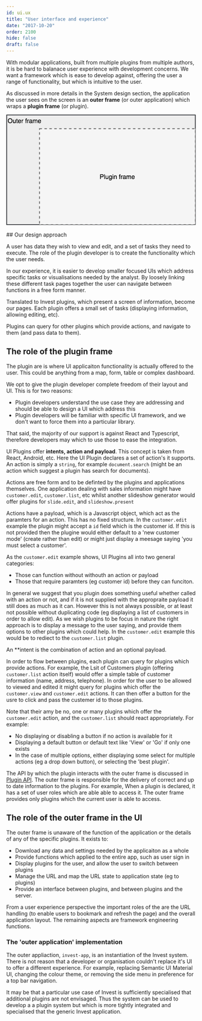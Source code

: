 ```yaml
---
id: ui.ux
title: "User interface and experience"
date: "2017-10-20"
order: 2100
hide: false
draft: false
---
```


With modular applications, built from multiple plugins from multiple authors, it is be hard to balanace user experience with development concerns. We want a framework which is ease to develop against, offering the user a range of functionality, but which is intuitive to the user. 

As discussed in more details in the System design section, the application the user sees on the screen is an **outer frame** (or outer application) which wraps a **plugin frame** (or plugin).

![Invest UI frames](assets/images/ui-frames.png)

## Our design approach

A user has data they wish to view and edit, and a set of tasks they need to execute. The role of the plugin developer is to create the functionality which the user needs.

In our experience, it is easier to develop smaller focused UIs which address specific tasks or visualisations needed by the analyst. By loosely linking these different task pages together the user can navigate between functions in a free form manner.

Translated to Invest plugins, which present a screen of information, become our  pages. Each plugin offers a small set of tasks (displaying information, allowing editing, etc). 

Plugins can query for other plugins which provide actions, and navigate to them (and pass data to them).


## The role of the plugin frame

The plugin are is where UI applicaiton functionality is actually offered to the user. This could be anything from a map, form, table or complex dashboard.  

We opt to give the plugin developer complete freedom of their layout and UI. This is for two reasons:

* Plugin developers understand the use case they are addressing and should be able to design a UI which address this
* Plugin developers will be familiar with specific UI framework, and we don't want to force them into a particular library.

That said, the majority of our support is against React and Typescript, therefore developers may which to use those to ease the integration.

UI Plugins offer **intents, action and payload**. This concept is taken from React, Android, etc. Here the UI Plugin declares a set of action's it supports. An action is simply a `string`, for example `document.search` (might be an action which suggest a plugin has search for documents). 

Actions are free form and to be definted by the plugins and applications themselves. One application dealing with sales information might have `customer.edit`, `customer.list`, etc whilst another slideshow generator would offer plugins for `slide.edit`, and `slideshow.present`

Actions have a payload, which is a Javascript object, which act as the paramters for an action. This has no fixed structure. In the `customer.edit` example the plugin might accept a `id` field which is the customer id. If this is not provided then the plugine would either default to a 'new customer mode' (create rather than edit) or might just display a meesage saying 'you must select a customer'. 

As the `customer.edit` example shows, UI Plugins all into two general categories:

* Those can function without withouth an action or payload
* Those that require paramters (eg customer id) before they can funciton.

In general we suggest that you plugin does something useful whether called with an action or not, and if it is not supplied with the appropraite payload it still does as much as it can. However this is not always possible, or at least not possible without duplicating code (eg displaying a list of customers in order to allow edit). As we wish plugins to be focus in nature the right approach is to display a message to the user saying, and provide them options to other plugins which could help. In the `customer.edit` example this would be to rediect to the `customer.list` plugin.

An **intent is the combination of action and an optional payload.

In order to flow between plugins, each plugin can query for plugins which provide actions. For example, the Lsit of Customers  plugin (offering `customer.list` action itself) would offer a simple table of customer information (name, address, telephone). In order for the user to be allowed to viewed and edited it might query for plugins which offer the `customer.view` and `customer.edit` actions. It can then offer a button for the usre to click and pass the custemer id to those plugins.

Note that their amy be no, one or many plugins which offer the `customer.edit` action, and the `customer.list` should react appropriately. For example:

* No displaying or disabling a button if no action is available for it
* Displaying a default button or default text like 'View' or 'Go' if only one exists
* In the case of multiple options, either displaying some select for multiple actions (eg a drop down button), or selecting the 'best plugin'.

The API by which the plugin interacts with the outer frame is discussed in [Plugin API](./plugin-api). The outer frame is responsible for the delivery of correct and up to date information to the plugins. For example, When a plugin is declared, it has a set of user roles which are able able to access it. The outer frame provides only plugins which the current user is able to access. 

## The role of the outer frame in the UI

The outer frame is unaware of the function of the application or the details of any of the specific plugins. It exists to:

* Download any data and settings needed by the applicaiton as a whole 
* Provide functions which applied to the entire app, such as user sign in
* Display plugins for the user, and allow the user to switch between plugins
* Manage the URL and map the URL state to application state (eg to plugins)
* Provide an interface between plugins, and between plugins and the server.

From a user experience perspective the important roles of the are the URL handling (to enable users to bookmark and refresh the page) and the overall application layout. The remaining aspects are framework engineering functions.


### The 'outer application' implementation

The outer appliaction, `invest-app`, is an instantiation of the Invest system. There is not reason that a developer or organisation couldn't replace it's UI to offer a different experience. For example, replacing Semantic UI Material UI, changing the colour theme, or removing the side menu in preference for a top bar navigation. 

It may be that a particular use case of Invest is sufficiently specialised that additional plugins are not envisaged. Thus the system can be used to develop a a plugin system but which is more tightly integrated and specialised that the generic Invest application.